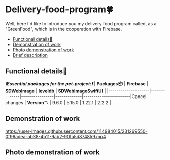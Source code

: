 # Delivery-food-program🍀
Well, here I'd like to introduce you my delivery food program called, as a "GreenFood", which is in the cooperation with Firebase.
-  [Functional details📍](#Functional-details📍)
-  [Demonstration of work](#Demonstration-of-work)
-  [Photo demonstration of work](#Photo-demonstration-of-work)
-  [Brief description](#Brief-description)
<a name="Functional-details"/></a>
## Functional details📍
**_❗️Essential packages for the pet-project:❗️_**
| **Packages📦**      | **Firebase** | **SDWebImage** | **leveldb** | **SDWebImageSwiftUI** |
|--------------------|--------------|----------------|-------------|-----------------------|Cancel changes
| **Version〽️**        | 9.6.0        | 5.15.0         | 1.22.1      | 2.2.2                 |








<a name="Demonstration-of-work"/></a>
## Demonstration of work
https://user-images.githubusercontent.com/114984015/231269550-0f96adea-ab38-4b11-9ab2-90fa5d874859.mp4

<a name="Photo-demonstration-of-work"/></a>
## Photo demonstration of work
